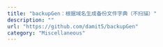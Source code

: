 ```yaml
---
title: "backupGen：根据域名生成备份文件字典（不扫描）"
description: ""
url: "https://github.com/damit5/backupGen"
category: "Miscellaneous"
---
```

